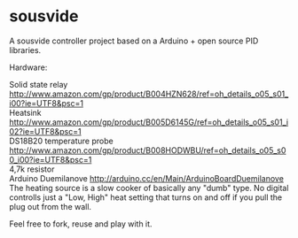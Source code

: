 sousvide
========
A sousvide controller project based on a Arduino + open source PID libraries. 

Hardware:  

Solid state relay http://www.amazon.com/gp/product/B004HZN628/ref=oh_details_o05_s01_i00?ie=UTF8&psc=1  
Heatsink http://www.amazon.com/gp/product/B005D6145G/ref=oh_details_o05_s01_i02?ie=UTF8&psc=1  
DS18B20 temperature probe http://www.amazon.com/gp/product/B008HODWBU/ref=oh_details_o05_s00_i00?ie=UTF8&psc=1  
4,7k resistor  
Arduino Duemilanove http://arduino.cc/en/Main/ArduinoBoardDuemilanove  
The heating source is a slow cooker of basically any "dumb" type. No digital controlls just a "Low, High" heat setting that turns on and off if you pull the plug out from the wall.  



Feel free to fork, reuse and play with it. 
